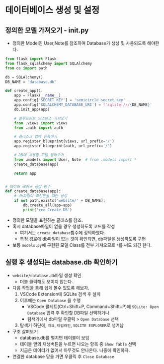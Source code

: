 # 데이터베이스 생성 및 설정


## 정의한 모델 가져오기 - __init__.py
- 정의한 Model인 User,Note를 참조하여 Database가 생성 및 사용되도록 해야한다.

```python
from flask import Flask
from flask_sqlalchemy import SQLAlchemy
from os import path

db = SQLAlchemy()
DB_NAME = "database.db"

def create_app():
    app = Flask(__name__)
    app.config['SECRET_KEY'] = 'semicircle_secret_key'
    app.config['SQLALCHEMY_DATABASE_URI'] = f'sqlite:///{DB_NAME}'
    db.init_app(app)

    # 블루프린트 인스턴스 가져오기
    from .views import views
    from .auth import auth

    # 플라스크 앱에 등록하기
    app.register_blueprint(views, url_prefix='/')
    app.register_blueprint(auth, url_prefix='/')

    # DB에 사용할 모델 불러오기
    from .models import User, Note  # from .models import *
    create_database(app)

    return app


# 데이터 베이스 생성 함수
def create_database(app):
    # db파일이 확인안될 때만 생성
    if not path.exists('website/' + DB_NAME):
        db.create_all(app=app)
        print('>>> Create DB')
```
- 정의한 모델을 표현하는 클래스를 참조.
- 혹시 database파일이 없을 경우 생성하도록 코드를 작성
    - 여기서는 `create_database`함수에 정의하였다.
    - 특정 경로에 db파일이 없는 것이 확인되면, db파일을 생성하도록 구현
- 보통 `models.py`에 구현된 모델 Class를 전부 가져오므로 `*`를 써도 되긴 한다.


## 실행 후 생성되는 database.db 확인하기
- `website/database.db`파일 생성 확인
    - 더블 클릭해도 보이지 않는다. 
- 다음 작업을 통해 쉽게 볼수 있도록 해보자.
    1. VSCode Extension에 SQLite 검색 후 설치
    2. 이후에는 `Open Database` 을 수행
        - VSCode 팔레트(Ctrl+Shift+P, Command+Shift+P)에 `SQLite: Open Database` 입력 후 확인할 DB파일 선택하거나
        - 탐색기에서 db파일 우클릭 > `Open Database` 선택 
    4. 탐색기 하단에, `개요`, `타임라인`, `SQLITE EXPLORER`로 생겨남
- 구조 살펴보기
    - database.db를 펼치면 테이블이 보임
    - 테이블 옆의 재생버튼을 누르면 나오는 항목 중 `Show Table` 선택
    - 지금은 데이터가 없어서 아무것도 안나온다. 나중에 확인하자.
- 연결한 database 닫을 거면 우클릭 후 `Close Database`